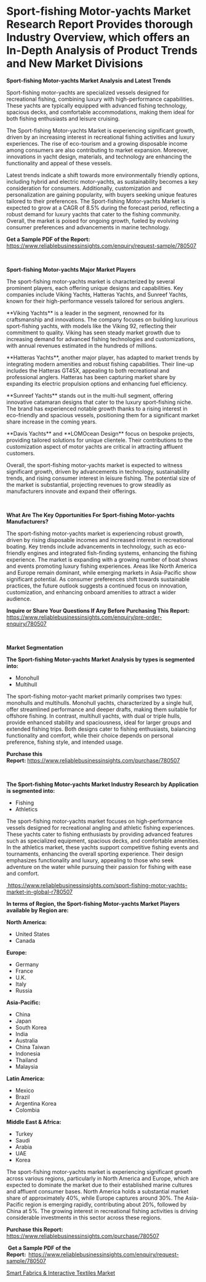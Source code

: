 <p><h1>Sport-fishing Motor-yachts Market Research Report Provides thorough Industry Overview, which offers an In-Depth Analysis of Product Trends and New Market Divisions</h1></p><p><strong>Sport-fishing Motor-yachts Market Analysis and Latest Trends</strong></p>
<p><p>Sport-fishing motor-yachts are specialized vessels designed for recreational fishing, combining luxury with high-performance capabilities. These yachts are typically equipped with advanced fishing technology, spacious decks, and comfortable accommodations, making them ideal for both fishing enthusiasts and leisure cruising.</p><p>The Sport-fishing Motor-yachts Market is experiencing significant growth, driven by an increasing interest in recreational fishing activities and luxury experiences. The rise of eco-tourism and a growing disposable income among consumers are also contributing to market expansion. Moreover, innovations in yacht design, materials, and technology are enhancing the functionality and appeal of these vessels.</p><p>Latest trends indicate a shift towards more environmentally friendly options, including hybrid and electric motor-yachts, as sustainability becomes a key consideration for consumers. Additionally, customization and personalization are gaining popularity, with buyers seeking unique features tailored to their preferences. The Sport-fishing Motor-yachts Market is expected to grow at a CAGR of 8.5% during the forecast period, reflecting a robust demand for luxury yachts that cater to the fishing community. Overall, the market is poised for ongoing growth, fueled by evolving consumer preferences and advancements in marine technology.</p></p>
<p><strong>Get a Sample PDF of the Report:&nbsp;</strong> <a href="https://www.reliablebusinessinsights.com/enquiry/request-sample/780507?utm_campaign=1091&utm_medium=2&utm_source=Github&utm_content=ia&utm_term=30122024&utm_id=sport-fishing-motor-yachts">https://www.reliablebusinessinsights.com/enquiry/request-sample/780507</a></p>
<p>&nbsp;</p>
<p><strong>Sport-fishing Motor-yachts Major Market Players</strong></p>
<p><p>The sport-fishing motor-yachts market is characterized by several prominent players, each offering unique designs and capabilities. Key companies include Viking Yachts, Hatteras Yachts, and Sunreef Yachts, known for their high-performance vessels tailored for serious anglers.</p><p>**Viking Yachts** is a leader in the segment, renowned for its craftsmanship and innovations. The company focuses on building luxurious sport-fishing yachts, with models like the Viking 92, reflecting their commitment to quality. Viking has seen steady market growth due to increasing demand for advanced fishing technologies and customizations, with annual revenues estimated in the hundreds of millions.</p><p>**Hatteras Yachts**, another major player, has adapted to market trends by integrating modern amenities and robust fishing capabilities. Their line-up includes the Hatteras GT45X, appealing to both recreational and professional anglers. Hatteras has been capturing market share by expanding its electric propulsion options and enhancing fuel efficiency.</p><p>**Sunreef Yachts** stands out in the multi-hull segment, offering innovative catamaran designs that cater to the luxury sport-fishing niche. The brand has experienced notable growth thanks to a rising interest in eco-friendly and spacious vessels, positioning them for a significant market share increase in the coming years.</p><p>**Davis Yachts** and **LOMOcean Design** focus on bespoke projects, providing tailored solutions for unique clientele. Their contributions to the customization aspect of motor yachts are critical in attracting affluent customers.</p><p>Overall, the sport-fishing motor-yachts market is expected to witness significant growth, driven by advancements in technology, sustainability trends, and rising consumer interest in leisure fishing. The potential size of the market is substantial, projecting revenues to grow steadily as manufacturers innovate and expand their offerings.</p></p>
<p>&nbsp;</p>
<p><strong>What Are The Key Opportunities For Sport-fishing Motor-yachts Manufacturers?</strong></p>
<p><p>The sport-fishing motor-yachts market is experiencing robust growth, driven by rising disposable incomes and increased interest in recreational boating. Key trends include advancements in technology, such as eco-friendly engines and integrated fish-finding systems, enhancing the fishing experience. The market is expanding with a growing number of boat shows and events promoting luxury fishing experiences. Areas like North America and Europe remain dominant, while emerging markets in Asia-Pacific show significant potential. As consumer preferences shift towards sustainable practices, the future outlook suggests a continued focus on innovation, customization, and enhancing onboard amenities to attract a wider audience.</p></p>
<p><strong>Inquire or Share Your Questions If Any Before Purchasing This Report:</strong> <a href="https://www.reliablebusinessinsights.com/enquiry/pre-order-enquiry/780507?utm_campaign=1091&utm_medium=2&utm_source=Github&utm_content=ia&utm_term=30122024&utm_id=sport-fishing-motor-yachts">https://www.reliablebusinessinsights.com/enquiry/pre-order-enquiry/780507</a></p>
<p>&nbsp;</p>
<p><strong>Market Segmentation</strong></p>
<p><strong>The Sport-fishing Motor-yachts Market Analysis by types is segmented into:</strong></p>
<p><ul><li>Monohull</li><li>Multihull</li></ul></p>
<p><p>The sport-fishing motor-yacht market primarily comprises two types: monohulls and multihulls. Monohull yachts, characterized by a single hull, offer streamlined performance and deeper drafts, making them suitable for offshore fishing. In contrast, multihull yachts, with dual or triple hulls, provide enhanced stability and spaciousness, ideal for larger groups and extended fishing trips. Both designs cater to fishing enthusiasts, balancing functionality and comfort, while their choice depends on personal preference, fishing style, and intended usage.</p></p>
<p><strong>Purchase this Report:&nbsp;</strong><a href="https://www.reliablebusinessinsights.com/purchase/780507?utm_campaign=1091&utm_medium=2&utm_source=Github&utm_content=ia&utm_term=30122024&utm_id=sport-fishing-motor-yachts">https://www.reliablebusinessinsights.com/purchase/780507</a></p>
<p>&nbsp;</p>
<p><strong>The Sport-fishing Motor-yachts Market Industry Research by Application is segmented into:</strong></p>
<p><ul><li>Fishing</li><li>Athletics</li></ul></p>
<p><p>The sport-fishing motor-yachts market focuses on high-performance vessels designed for recreational angling and athletic fishing experiences. These yachts cater to fishing enthusiasts by providing advanced features such as specialized equipment, spacious decks, and comfortable amenities. In the athletics market, these yachts support competitive fishing events and tournaments, enhancing the overall sporting experience. Their design emphasizes functionality and luxury, appealing to those who seek adventure on the water while pursuing their passion for fishing with ease and comfort.</p></p>
<p><a href="https://www.reliablebusinessinsights.com/sport-fishing-motor-yachts-market-in-global-r780507?utm_campaign=1091&utm_medium=2&utm_source=Github&utm_content=ia&utm_term=30122024&utm_id=sport-fishing-motor-yachts">&nbsp;https://www.reliablebusinessinsights.com/sport-fishing-motor-yachts-market-in-global-r780507</a></p>
<p><strong>In terms of Region, the Sport-fishing Motor-yachts Market Players available by Region are:</strong></p>
<p>
    <p> <strong> North America: </strong>
        <ul>
            <li>United States</li>
            <li>Canada</li>
        </ul>
        </p> 
    <p> <strong> Europe: </strong>
        <ul>
            <li>Germany</li>
            <li>France</li>
            <li>U.K.</li>
            <li>Italy</li>
            <li>Russia</li>
        </ul>
        </p> 
    <p> <strong> Asia-Pacific: </strong>
        <ul>
            <li>China</li>
            <li>Japan</li>
            <li>South Korea</li>
            <li>India</li>
            <li>Australia</li>
            <li>China Taiwan</li>
            <li>Indonesia</li>
            <li>Thailand</li>
            <li>Malaysia</li>
        </ul>
        </p> 
    <p> <strong> Latin America: </strong>
        <ul>
            <li>Mexico</li>
            <li>Brazil</li>
            <li>Argentina Korea</li>
            <li>Colombia</li>
        </ul>
        </p> 
    <p> <strong> Middle East & Africa: </strong>
        <ul>
            <li>Turkey</li>
            <li>Saudi</li>
            <li>Arabia</li>
            <li>UAE</li>
            <li>Korea</li>
        </ul>
    </p>
    </p>
<p><p>The sport-fishing motor-yachts market is experiencing significant growth across various regions, particularly in North America and Europe, which are expected to dominate the market due to their established marine cultures and affluent consumer bases. North America holds a substantial market share of approximately 40%, while Europe captures around 30%. The Asia-Pacific region is emerging rapidly, contributing about 20%, followed by China at 5%. The growing interest in recreational fishing activities is driving considerable investments in this sector across these regions.</p></p>
<p><strong>Purchase this Report: </strong><a href="https://www.reliablebusinessinsights.com/purchase/780507?utm_campaign=1091&utm_medium=2&utm_source=Github&utm_content=ia&utm_term=30122024&utm_id=sport-fishing-motor-yachts">https://www.reliablebusinessinsights.com/purchase/780507</a></p>
<p>&nbsp;<strong>Get a Sample PDF of the Report:&nbsp;&nbsp;</strong><a href="https://www.reliablebusinessinsights.com/enquiry/request-sample/780507?utm_campaign=1091&utm_medium=2&utm_source=Github&utm_content=ia&utm_term=30122024&utm_id=sport-fishing-motor-yachts">https://www.reliablebusinessinsights.com/enquiry/request-sample/780507</a></p>
<p><strong></strong></p>
<p><p><a href="https://github.com/raffadongraffadong/Market-Research-Report-List-1/blob/main/smart-fabrics-interactive-textiles-market.md?utm_campaign=1091&utm_medium=2&utm_source=Github&utm_content=ia&utm_term=30122024&utm_id=sport-fishing-motor-yachts">Smart Fabrics & Interactive Textiles Market</a></p></p>